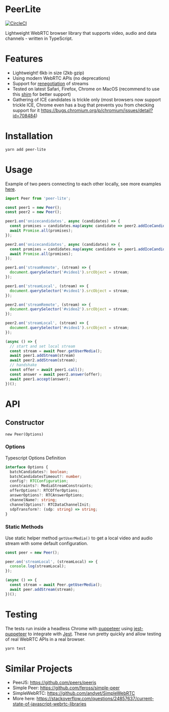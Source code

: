 # PeerLite

[![CircleCI](https://circleci.com/gh/skyllo/peer-lite.svg?style=svg&circle-token=cd1df6b2a763871eb9c52ec816a40e0ba0e9beeb)](https://circleci.com/gh/skyllo/peer-lite)

Lightweight WebRTC browser library that supports video, audio and data channels - written in TypeScript.

# Features
* Lightweight! 6kb in size (2kb gzip)
* Using modern WebRTC APIs (no deprecations)
* Support for [renegotiation](https://developer.mozilla.org/en-US/docs/Web/API/RTCPeerConnection/onnegotiationneeded) of streams
* Tested on latest Safari, Firefox, Chrome on MacOS (recommend to use this [shim](https://github.com/webrtc/adapter) for better support)
* Gathering of ICE candidates is trickle only (most browsers now support trickle ICE, Chrome even has a bug that prevents you from checking support for it https://bugs.chromium.org/p/chromium/issues/detail?id=708484)

# Installation
```bash
yarn add peer-lite
```

# Usage
Example of two peers connecting to each other locally, see more examples [here](example).

```javascript
import Peer from 'peer-lite';

const peer1 = new Peer();
const peer2 = new Peer();

peer1.on('onicecandidates', async (candidates) => {
  const promises = candidates.map(async candidate => peer2.addIceCandidate(candidate));
  await Promise.all(promises);
});

peer2.on('onicecandidates', async (candidates) => {
  const promises = candidates.map(async candidate => peer1.addIceCandidate(candidate));
  await Promise.all(promises);
});

peer1.on('streamRemote', (stream) => {
  document.querySelector('#video1').srcObject = stream;
});

peer1.on('streamLocal', (stream) => {
  document.querySelector('#video1').srcObject = stream;
});

peer2.on('streamRemote', (stream) => {
  document.querySelector('#video2').srcObject = stream;
});

peer2.on('streamLocal', (stream) => {
  document.querySelector('#video1').srcObject = stream;
});

(async () => {
  // start and set local stream
  const stream = await Peer.getUserMedia();
  await peer1.addStream(stream)
  await peer2.addStream(stream);
  // handshake
  const offer = await peer1.call();
  const answer = await peer2.answer(offer);
  await peer1.accept(answer);
})();
```

# API
## Constructor
`new Peer(Options)`

### Options
Typescript Options Definition

```typescript
interface Options {
  batchCandidates?: boolean;
  batchCandidatesTimeout?: number;
  config?: RTCConfiguration;
  constraints?: MediaStreamConstraints;
  offerOptions?: RTCOfferOptions;
  answerOptions?: RTCAnswerOptions;
  channelName?: string;
  channelOptions?: RTCDataChannelInit;
  sdpTransform?: (sdp: string) => string;
}
```

### Static Methods
Use static helper method `getUserMedia()` to get a local video and audio stream with some default configuration.

```javascript
const peer = new Peer();

peer.on('streamLocal', (streamLocal) => {
  console.log(streamLocal);
});

(async () => {
  const stream = await Peer.getUserMedia();
  await peer.addStream(stream);
})();
```

# Testing
The tests run inside a headless Chrome with [puppeteer](https://github.com/GoogleChrome/puppeteer)
using [jest-puppeteer](https://github.com/smooth-code/jest-puppeteer) to integrate with [Jest](https://jestjs.io/).
These run pretty quickly and allow testing of real WebRTC APIs in a real browser.

```javascript
yarn test
```

# Similar Projects
* PeerJS: https://github.com/peers/peerjs
* Simple Peer: https://github.com/feross/simple-peer
* SimpleWebRTC: https://github.com/andyet/SimpleWebRTC
* More here: https://stackoverflow.com/questions/24857637/current-state-of-javascript-webrtc-libraries
